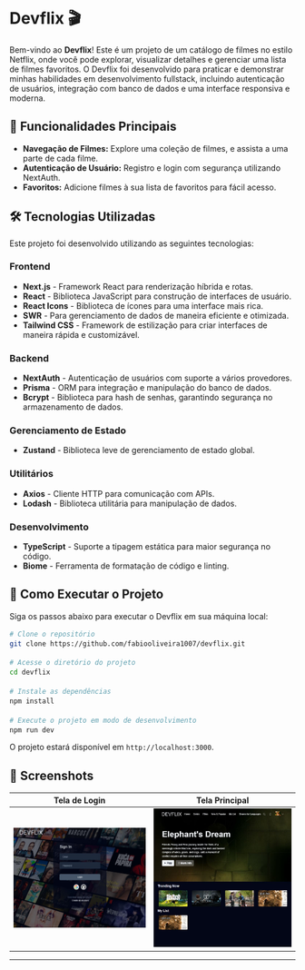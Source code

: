 # Devflix 🎬

Bem-vindo ao **Devflix**! Este é um projeto de um catálogo de filmes no estilo Netflix, onde você pode explorar, visualizar detalhes e gerenciar uma lista de filmes favoritos. O Devflix foi desenvolvido para praticar e demonstrar minhas habilidades em desenvolvimento fullstack, incluindo autenticação de usuários, integração com banco de dados e uma interface responsiva e moderna.

## 🚀 Funcionalidades Principais

- **Navegação de Filmes:** Explore uma coleção de filmes, e assista a uma parte de cada filme.
- **Autenticação de Usuário:** Registro e login com segurança utilizando NextAuth.
- **Favoritos:** Adicione filmes à sua lista de favoritos para fácil acesso.

## 🛠️ Tecnologias Utilizadas

Este projeto foi desenvolvido utilizando as seguintes tecnologias:

### Frontend
- **Next.js** - Framework React para renderização híbrida e rotas.
- **React** - Biblioteca JavaScript para construção de interfaces de usuário.
- **React Icons** - Biblioteca de ícones para uma interface mais rica.
- **SWR** - Para gerenciamento de dados de maneira eficiente e otimizada.
- **Tailwind CSS** - Framework de estilização para criar interfaces de maneira rápida e customizável.

### Backend
- **NextAuth** - Autenticação de usuários com suporte a vários provedores.
- **Prisma** - ORM para integração e manipulação do banco de dados.
- **Bcrypt** - Biblioteca para hash de senhas, garantindo segurança no armazenamento de dados.

### Gerenciamento de Estado
- **Zustand** - Biblioteca leve de gerenciamento de estado global.

### Utilitários
- **Axios** - Cliente HTTP para comunicação com APIs.
- **Lodash** - Biblioteca utilitária para manipulação de dados.

### Desenvolvimento
- **TypeScript** - Suporte a tipagem estática para maior segurança no código.
- **Biome** - Ferramenta de formatação de código e linting.

## 🚧 Como Executar o Projeto

Siga os passos abaixo para executar o Devflix em sua máquina local:

```bash
# Clone o repositório
git clone https://github.com/fabiooliveira1007/devflix.git

# Acesse o diretório do projeto
cd devflix

# Instale as dependências
npm install

# Execute o projeto em modo de desenvolvimento
npm run dev
```

O projeto estará disponível em `http://localhost:3000`.

## 📸 Screenshots

| Tela de Login | Tela Principal |
|---------------|----------------|
| <img src="https://raw.githubusercontent.com/fabiooliveira1007/images/refs/heads/main/login-devflix.JPG?token=GHSAT0AAAAAACWLIDSPNIGYFG6MEIVNEFNQZZJFVUQ" width="400"/> | <img src="https://raw.githubusercontent.com/fabiooliveira1007/images/refs/heads/main/homepage-devflix.JPG?token=GHSAT0AAAAAACWLIDSPV243GALITDJY75GEZZJFVSQ" width="400"/> |


---
